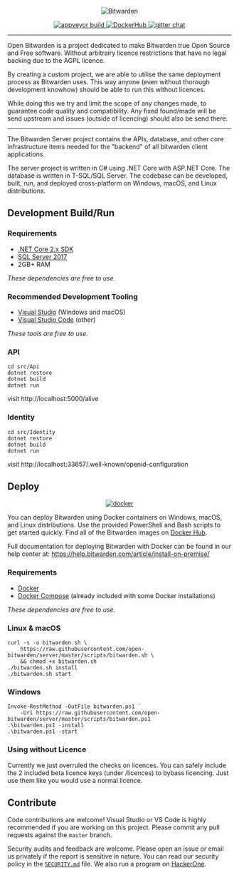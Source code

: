 <p align="center">
  <img src="https://github.com/bitwarden/brand/blob/master/screenshots/apps-combo-logo.png" alt="Bitwarden" />
</p>
<p align="center">
  <a href="https://ci.appveyor.com/project/open-bitwarden/server/branch/master" target="_blank">
    <img src="https://ci.appveyor.com/api/projects/status/5la21itpjfg9my89/branch/master?svg=true" alt="appveyor build" />
  </a>
  <a href="https://hub.docker.com/u/openbitwarden/" target="_blank">
    <img src="https://img.shields.io/docker/pulls/open-bitwarden/api.svg" alt="DockerHub" />
  </a>
  <a href="https://gitter.im/open-bitwarden/Lobby" target="_blank">
    <img src="https://badges.gitter.im/open-bitwarden/Lobby.svg" alt="gitter chat" />
  </a>
</p>

-------------------

Open Bitwarden is a project dedicated to make Bitwarden true Open Source and Free software.
Without arbitrairy licence restrictions that have no legal backing due to the AGPL licence.

By creating a custom project, we are able to utilise the same deployment process as Bitwarden uses.
This way anyone (even without thorough development knowhow) should be able to run this without licences.

While doing this we try and limit the scope of any changes made, to guarantee code quality and compatibility.
Any fixed found/made will be send upstream and issues (outside of licencing) should also be send there.

-------------------

The Bitwarden Server project contains the APIs, database, and other core infrastructure items needed for the "backend" of all bitwarden client applications.

The server project is written in C# using .NET Core with ASP.NET Core. The database is written in T-SQL/SQL Server. The codebase can be developed, built, run, and deployed cross-platform on Windows, macOS, and Linux distributions.



## Development Build/Run

### Requirements

- [.NET Core 2.x SDK](https://www.microsoft.com/net/download/core)
- [SQL Server 2017](https://docs.microsoft.com/en-us/sql/index)
- 2GB+ RAM

*These dependencies are free to use.*

### Recommended Development Tooling

- [Visual Studio](https://www.visualstudio.com/vs/) (Windows and macOS)
- [Visual Studio Code](https://code.visualstudio.com/) (other)

*These tools are free to use.*

### API

```
cd src/Api
dotnet restore
dotnet build
dotnet run
```

visit http://localhost:5000/alive

### Identity

```
cd src/Identity
dotnet restore
dotnet build
dotnet run
```

visit http://localhost:33657/.well-known/openid-configuration

## Deploy

<p align="center">
  <a href="https://hub.docker.com/u/bitwarden/" target="_blank">
    <img src="https://i.imgur.com/SZc8JnH.png" alt="docker" />
  </a>
</p>

You can deploy Bitwarden using Docker containers on Windows, macOS, and Linux distributions. Use the provided PowerShell and Bash scripts to get started quickly. Find all of the Bitwarden images on [Docker Hub](https://hub.docker.com/u/bitwarden/).

Full documentation for deploying Bitwarden with Docker can be found in our help center at: https://help.bitwarden.com/article/install-on-premise/

### Requirements

- [Docker](https://www.docker.com/community-edition#/download)
- [Docker Compose](https://docs.docker.com/compose/install/) (already included with some Docker installations)

*These dependencies are free to use.*

### Linux & macOS

```
curl -s -o bitwarden.sh \
    https://raw.githubusercontent.com/open-bitwarden/server/master/scripts/bitwarden.sh \
    && chmod +x bitwarden.sh
./bitwarden.sh install
./bitwarden.sh start
```

### Windows

```
Invoke-RestMethod -OutFile bitwarden.ps1 `
    -Uri https://raw.githubusercontent.com/open-bitwarden/server/master/scripts/bitwarden.ps1
.\bitwarden.ps1 -install
.\bitwarden.ps1 -start
```
### Using without Licence
Currently we just overruled the checks on licences.
You can safely include the 2 included beta licence keys (under /licences) to bybass licencing.
Just use them like you would use a normal licence.

## Contribute

Code contributions are welcome! Visual Studio or VS Code is highly recommended if you are working on this project. Please commit any pull requests against the `master` branch.

Security audits and feedback are welcome. Please open an issue or email us privately if the report is sensitive in nature. You can read our security policy in the [`SECURITY.md`](SECURITY.md) file. We also run a program on [HackerOne](https://hackerone.com/bitwarden).

